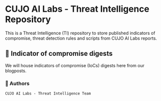 # CUJO AI Labs - Threat Intelligence Repository  

This is a Threat Intelligence (TI) repository to store published indicators of compromise, threat detection rules and scripts from CUJO AI Labs reports.  

## :space_invader: Indicator of compromise digests  

We will house indicators of compromise (IoCs) digests here from our blogposts.

### :microbe: Authors  
```CUJO AI Labs - Threat Intelligence Team```  
